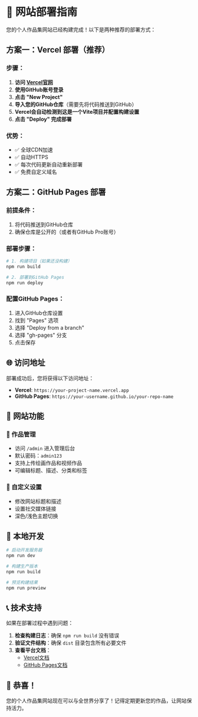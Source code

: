 # 🚀 网站部署指南

您的个人作品集网站已经构建完成！以下是两种推荐的部署方式：

## 方案一：Vercel 部署（推荐）

### 步骤：
1. **访问 [Vercel官网](https://vercel.com)**
2. **使用GitHub账号登录**
3. **点击 "New Project"**
4. **导入您的GitHub仓库**（需要先将代码推送到GitHub）
5. **Vercel会自动检测到这是一个Vite项目并配置构建设置**
6. **点击 "Deploy" 完成部署**

### 优势：
- ✅ 全球CDN加速
- ✅ 自动HTTPS
- ✅ 每次代码更新自动重新部署
- ✅ 免费自定义域名

## 方案二：GitHub Pages 部署

### 前提条件：
1. 将代码推送到GitHub仓库
2. 确保仓库是公开的（或者有GitHub Pro账号）

### 部署步骤：
```bash
# 1. 构建项目（如果还没构建）
npm run build

# 2. 部署到GitHub Pages
npm run deploy
```

### 配置GitHub Pages：
1. 进入GitHub仓库设置
2. 找到 "Pages" 选项
3. 选择 "Deploy from a branch"
4. 选择 "gh-pages" 分支
5. 点击保存

## 🌐 访问地址

部署成功后，您将获得以下访问地址：

- **Vercel**: `https://your-project-name.vercel.app`
- **GitHub Pages**: `https://your-username.github.io/your-repo-name`

## 📱 网站功能

### 🎨 作品管理
- 访问 `/admin` 进入管理后台
- 默认密码：`admin123`
- 支持上传绘画作品和视频作品
- 可编辑标题、描述、分类和标签

### 🎯 自定义设置
- 修改网站标题和描述
- 设置社交媒体链接
- 深色/浅色主题切换

## 🔧 本地开发

```bash
# 启动开发服务器
npm run dev

# 构建生产版本
npm run build

# 预览构建结果
npm run preview
```

## 📞 技术支持

如果在部署过程中遇到问题：

1. **检查构建日志**：确保 `npm run build` 没有错误
2. **验证文件结构**：确保 `dist` 目录包含所有必要文件
3. **查看平台文档**：
   - [Vercel文档](https://vercel.com/docs)
   - [GitHub Pages文档](https://docs.github.com/en/pages)

## 🎉 恭喜！

您的个人作品集网站现在可以与全世界分享了！记得定期更新您的作品，让网站保持活力。